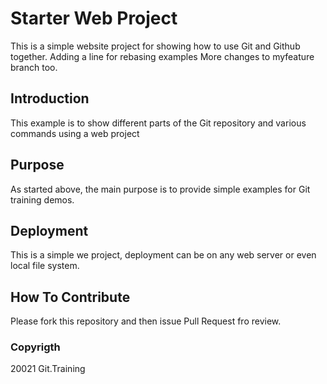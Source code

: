 # Starter Web Project

This is a simple website project for
showing how to use Git and Github together.
Adding a line for rebasing examples
More changes to myfeature branch too.


## Introduction

This example is to show different parts
of the Git repository and various commands using a web project

## Purpose
As started above, the main purpose is to 
provide simple examples for Git training 
demos.

## Deployment
This is a simple we project, deployment
can be on any web server or even local file system.

## How To Contribute

Please fork this repository and then issue Pull Request fro review.

### Copyrigth
20021 Git.Training